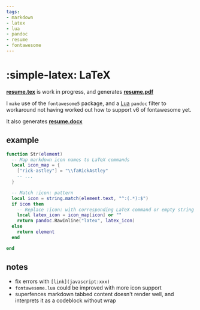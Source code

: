 ```yaml
---
tags:
- markdown
- latex
- lua
- pandoc
- resume
- fontawesome
---
```

# :simple-latex: LaTeX

__[resume.tex](resume.tex)__ is work in progress, and generates __[resume.pdf](resume.pdf "Dan Slinky's PDF resume file")__

I `make` use of the `fontawesome5` package, and a [Lua](fontawesome.lua) `pandoc` filter to workaround not having worked out how to support v6 of fontawesome yet.

It also generates __[resume.docx](resume.docx "Dan Slinky's Microsoft Word resume file")__

## example

```lua title="pandoc -L fontawesome.lua ..."
function Str(element)
  -- Map markdown icon names to LaTeX commands
  local icon_map = {
    ["rick-astley"] = "\\faRickAstley"
    -- ...
  }

  -- Match :icon: pattern
  local icon = string.match(element.text, "^:(.*):$")
  if icon then
    -- Replace :icon: with corresponding LaTeX command or empty string
    local latex_icon = icon_map[icon] or ""
    return pandoc.RawInline("latex", latex_icon)
  else
    return element
  end

end
```

## notes

- fix errors with `[link](javascript:xxx)`
- `fontawesome.lua` could be improved with more icon support
- superfences markdown tabbed content doesn't render well, and interprets it as a codeblock without wrap

